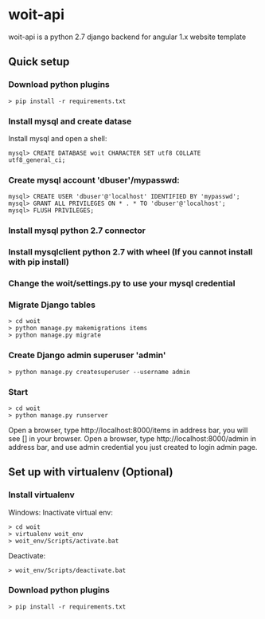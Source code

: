 # woit-api
woit-api is a python 2.7 django backend for angular 1.x website template

## Quick setup

### Download python plugins
```
> pip install -r requirements.txt
```

### Install mysql and create datase
Install mysql and open a shell:
```
mysql> CREATE DATABASE woit CHARACTER SET utf8 COLLATE utf8_general_ci;
```

### Create mysql account 'dbuser'/mypasswd:
```
mysql> CREATE USER 'dbuser'@'localhost' IDENTIFIED BY 'mypasswd';
mysql> GRANT ALL PRIVILEGES ON * . * TO 'dbuser'@'localhost';
mysql> FLUSH PRIVILEGES;
```

### Install mysql python 2.7 connector

### Install mysqlclient python 2.7 with wheel (If you cannot install with pip install)

### Change the woit/settings.py to use your mysql credential

### Migrate Django tables
```
> cd woit
> python manage.py makemigrations items
> python manage.py migrate
```

### Create Django admin superuser 'admin'
```
> python manage.py createsuperuser --username admin
```

### Start
```
> cd woit
> python manage.py runserver
```

Open a browser, type http://localhost:8000/items in address bar, you will see [] in your browser.
Open a browser, type http://localhost:8000/admin in address bar, and use admin credential you just created to login admin page.


## Set up with virtualenv (Optional)
### Install virtualenv
Windows:
Inactivate virtual env:
```
> cd woit
> virtualenv woit_env
> woit_env/Scripts/activate.bat
```

Deactivate:
```
> woit_env/Scripts/deactivate.bat
```
### Download python plugins
```
> pip install -r requirements.txt
```

